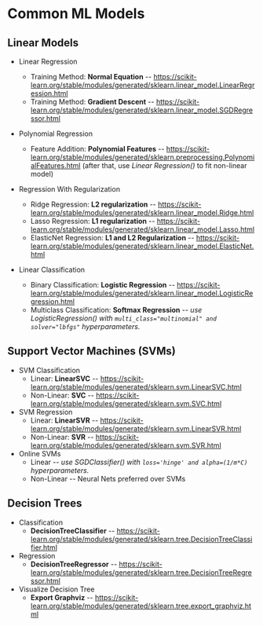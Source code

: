 # Common ML Models
## Linear Models
* Linear Regression
    * Training Method: **Normal Equation** -- https://scikit-learn.org/stable/modules/generated/sklearn.linear_model.LinearRegression.html
    * Training Method: **Gradient Descent** -- https://scikit-learn.org/stable/modules/generated/sklearn.linear_model.SGDRegressor.html
* Polynomial Regression
    * Feature Addition: **Polynomial Features** -- https://scikit-learn.org/stable/modules/generated/sklearn.preprocessing.PolynomialFeatures.html (after that, use *Linear Regression()* to fit non-linear model)
* Regression With Regularization
    * Ridge Regression: **L2 regularization** -- https://scikit-learn.org/stable/modules/generated/sklearn.linear_model.Ridge.html
    * Lasso Regression: **L1 regularization** -- https://scikit-learn.org/stable/modules/generated/sklearn.linear_model.Lasso.html
    * ElasticNet Regression: **L1 and L2 Regularization** -- https://scikit-learn.org/stable/modules/generated/sklearn.linear_model.ElasticNet.html

* Linear Classification
    * Binary Classification: **Logistic Regression** -- https://scikit-learn.org/stable/modules/generated/sklearn.linear_model.LogisticRegression.html
    * Multiclass Classification: **Softmax Regression** -- *use LogisticRegression() with ```multi_class="multinomial" and solver="lbfgs"``` hyperparameters.*

## Support Vector Machines (SVMs)
* SVM Classification
    * Linear: **LinearSVC** -- https://scikit-learn.org/stable/modules/generated/sklearn.svm.LinearSVC.html
    * Non-Linear: **SVC** -- https://scikit-learn.org/stable/modules/generated/sklearn.svm.SVC.html
* SVM Regression
    * Linear: **LinearSVR** -- https://scikit-learn.org/stable/modules/generated/sklearn.svm.LinearSVR.html
    * Non-Linear: **SVR** -- https://scikit-learn.org/stable/modules/generated/sklearn.svm.SVR.html
* Online SVMs
    * Linear -- *use SGDClassifier() with ```loss='hinge' and alpha=(1/m*C)``` hyperparameters.*
    * Non-Linear -- Neural Nets preferred over SVMs

## Decision Trees
* Classification
    * **DecisionTreeClassifier** -- https://scikit-learn.org/stable/modules/generated/sklearn.tree.DecisionTreeClassifier.html
* Regression
    * **DecisionTreeRegressor** -- https://scikit-learn.org/stable/modules/generated/sklearn.tree.DecisionTreeRegressor.html
* Visualize Decision Tree
    * **Export Graphviz** -- https://scikit-learn.org/stable/modules/generated/sklearn.tree.export_graphviz.html
